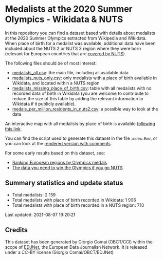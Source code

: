 
<!-- README.md is generated from README.Rmd. Please edit that file -->

# Medalists at the 2020 Summer Olympics - Wikidata & NUTS

<!-- badges: start -->

<!-- badges: end -->

In this repository you can find a dataset based with details about
medalists at the 2020 Summer Olympics extracted from Wikipedia and
Wikidata. When place of birth for a medalist was available, additional
data have been included about the NUTS 2 or NUTS 3 region where they
were born (relevant for European countries that are [covered by
NUTS](https://ec.europa.eu/eurostat/web/nuts/nuts-maps)).

The following files should be of most interest:

  - [medalists\_all.csv](medalists_all.csv): the main file, including
    all available data
  - [medalists\_nuts\_only.csv](medalists_nuts_only.csv): only medalists
    with a place of birth available in Wikidata, and located within a
    NUTS region
  - [medalists\_missing\_place\_of\_birth.csv](medalists_missing_place_of_birth.csv):
    table with all medalists with no recorded data of birth in Wikidata
    (you are welcome to contribute to reduce the size of this table by
    adding the relevant information to Wikidata if it publicly
    available).
  - [medals\_per\_million\_residents\_in\_nuts2.csv](medals_per_million_residents_in_nuts2.csv):
    a possible way to look at the data

An interactive map with all medalists by place of birth is available
[following this
link](https://edjnet.github.io/olympics2020nuts/medalists_map.html).

You can find the script used to generate this dataset in the file
`index.Rmd`, or you can look at the [rendered version with
comments](https://edjnet.github.io/olympics2020nuts/).

For some early results based on this dataset, see:

  - [Ranking European regions by Olympics
    medals](https://www.europeandatajournalism.eu/eng/News/Data-news/Ranking-European-regions-by-Olympics-medals)
  - [The data you need to win the Olympics if you go
    NUTS](https://medium.com/european-data-journalism-network/the-data-you-need-to-win-the-olympics-if-you-go-nuts-6d03b9df34e6)

## Summary statistics and update status

  - Total medalists: 2 159
  - Total medalists with place of birth recorded in Wikidata: 1 906
  - Total medalists with place of birth recorded in a NUTS region: 710

Last updated: 2021-08-07 19:20:21

## Credits

This dataset has been generated by Giorgio Comai (OBCT/CCI) within the
scope of [EDJNet](europeandatajournalism.eu/), the European Data
Journalisn Network. It is released under a CC-BY license (Giorgio
Comai/OBCT/EDJNet)
